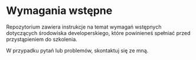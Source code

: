 # Wymagania wstępne

Repozytorium zawiera instrukcje na temat wymagań wstępnych dotyczących środowiska developerskiego, które powinieneś spełniać przed przystąpieniem do szkolenia.

W przypadku pytań lub problemów, skontaktuj się ze mną.
